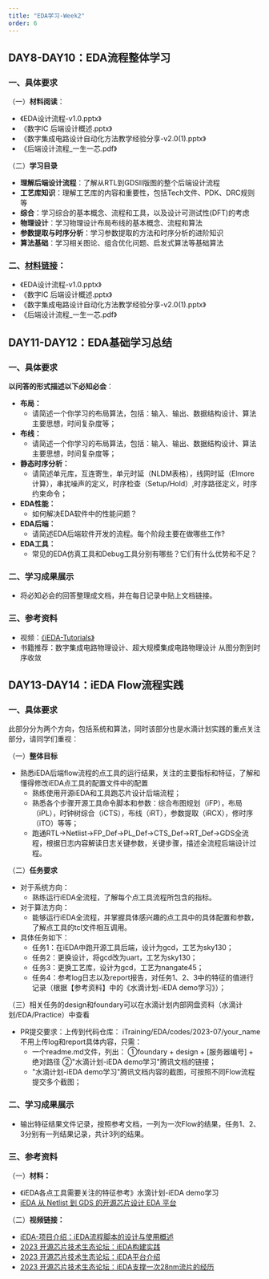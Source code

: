 ```yaml
---
title: "EDA学习-Week2"
order: 6
---
```


## DAY8-DAY10：EDA流程整体学习

### 一、具体要求

（一）**材料阅读**：
   - 《EDA设计流程-v1.0.pptx》
   - 《数字IC 后端设计概述.pptx》
   - 《数字集成电路设计自动化方法教学经验分享-v2.0(1).pptx》
   - 《后端设计流程_一生一芯.pdf》

（二）**学习目录**
   - **理解后端设计流程**：了解从RTL到GDSII版图的整个后端设计流程
   -  **工艺库知识**：理解工艺库的内容和重要性，包括Tech文件、PDK、DRC规则等
   - **综合**：学习综合的基本概念、流程和工具，以及设计可测试性(DFT)的考虑
   - **物理设计**：学习物理设计布局布线的基本概念、流程和算法
   - **参数提取与时序分析**：学习参数提取的方法和时序分析的进阶知识
   - **算法基础**：学习相关图论、组合优化问题、启发式算法等基础算法


### 二、[材料链接](https://gitee.com/oscc-project/iTraining/tree/master/EDA/ppt)：
   - 《EDA设计流程-v1.0.pptx》
   - 《数字IC 后端设计概述.pptx》
   - 《数字集成电路设计自动化方法教学经验分享-v2.0(1).pptx》
   - 《后端设计流程_一生一芯.pdf》




## DAY11-DAY12：EDA基础学习总结

### 一、具体要求

   **以问答的形式描述以下必知必会**：
   - **布局：**
     - 请简述一个你学习的布局算法，包括：输入、输出、数据结构设计、算法主要思想，时间复杂度等；
   - **布线：**
     - 请简述一个你学习的布局算法，包括：输入、输出、数据结构设计、算法主要思想，时间复杂度等；
   - **静态时序分析：**
     - 请简述单元库，互连寄生，单元时延（NLDM表格），线网时延（Elmore计算），串扰噪声的定义，时序检查（Setup/Hold）,时序路径定义，时序约束命令； 
   - **EDA性能：**
     - 如何解决EDA软件中的性能问题？ 
   - **EDA后端：**
     - 请简述EDA后端软件开发的流程。每个阶段主要在做哪些工作? 
   - **EDA工具：**
     - 常见的EDA仿真工具和Debug工具分别有哪些？它们有什么优势和不足？

### 二、学习成果展示
   - 将必知必会的回答整理成文档，并在每日记录中贴上文档链接。

### 三、参考资料

- 视频：[《iEDA-Tutorials》](https://space.bilibili.com/1189298533/channel/series)
- 书籍推荐：数字集成电路物理设计、超大规模集成电路物理设计 从图分割到时序收敛



## DAY13-DAY14：iEDA Flow流程实践

### 一、具体要求

此部分分为两个方向，包括系统和算法，同时该部分也是水滴计划实践的重点关注部分，请同学们重视：

（一）**整体目标**
- 熟悉iEDA后端flow流程的点工具的运行结果，关注的主要指标和特征，了解和懂得修改iEDA点工具的配置文件中的配置
  - 熟练使用开源iEDA和工具跑芯片设计后端流程；
  - 熟悉各个步骤开源工具命令脚本和参数：综合布图规划（iFP），布局（iPL），时钟树综合（iCTS），布线（iRT），参数提取（iRCX），修时序（iTO）等等； 
  - 跑通RTL->Netlist->FP_Def->PL_Def->CTS_Def->RT_Def->GDS全流程，根据日志内容解读日志关键参数，关键步骤，描述全流程后端设计过程。

（二）**任务要求**
- 对于系统方向：
   - 熟练运行iEDA全流程，了解每个点工具流程所包含的指标。
- 对于算法方向：
   - 能够运行iEDA全流程，并掌握具体感兴趣的点工具中的具体配置和参数，了解点工具的tcl文件相互调用。
- 具体任务如下：
   - 任务1：在iEDA中跑开源工具后端，设计为gcd，工艺为sky130；
   - 任务2：更换设计，将gcd改为uart，工艺为sky130；
   - 任务3：更换工艺库，设计为gcd，工艺为nangate45；
   - 任务4：参考log日志以及report报告，对任务1、2、3中的特征的值进行记录（根据【参考资料】中的《水滴计划-iEDA demo学习》）；

（三）相关任务的design和foundary可以在水滴计划内部网盘资料（水滴计划/EDA/Practice）中查看 
- PR提交要求：上传到代码仓库： iTraining/EDA/codes/2023-07/your_name 不用上传log和report具体内容，只需： 
  - 一个readme.md文件，列出： ①foundary + design + [服务器编号] + 绝对路径 ②"水滴计划-iEDA demo学习"腾讯文档的链接；
  - "水滴计划-iEDA demo学习"腾讯文档内容的截图，可按照不同Flow流程提交多个截图；

### 二、学习成果展示

- 输出特征结果文件记录，按照参考文档，一列为一次Flow的结果，任务1、2、3分别有一列结果记录，共计3列的结果。

### 三、参考资料

（一）**材料：**
   - 《iEDA各点工具需要关注的特征参考》水滴计划-iEDA demo学习
   - [iEDA 从 Netlist 到 GDS 的开源芯片设计 EDA 平台](https://gitee.com/oscc-project/iEDA/blob/master/README.md)

（二）**视频链接：**
   - [iEDA-项目介绍：iEDA流程脚本的设计与使用概述](https://www.bilibili.com/video/BV1xx4y1X7Wq)
   - [2023 开源芯片技术生态论坛：iEDA构建实践](https://www.bilibili.com/video/BV1mp4y1P7C7)
   - [2023 开源芯片技术生态论坛：iEDA平台介绍](https://www.bilibili.com/video/BV1T94y147pX)
   - [2023 开源芯片技术生态论坛：iEDA支撑一次28nm流片的经历](https://www.bilibili.com/video/BV1Th4y1S7Xj)

